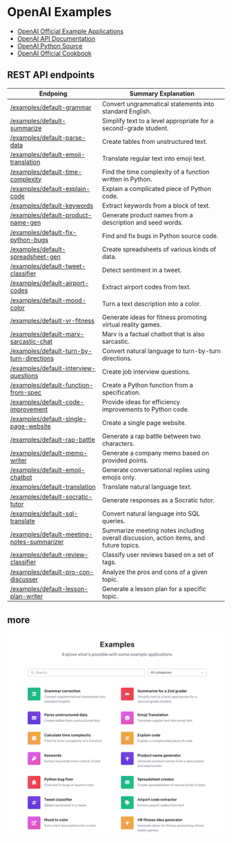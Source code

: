 # OpenAI Examples

- [OpenAI Official Example Applications](https://platform.openai.com/examples)
- [OpenAI API Documentation](https://platform.openai.com/docs/api-reference/making-requests?lang=python)
- [OpenAI Python Source](https://github.com/openai/openai-python)
- [OpenAI Official Cookbook](https://github.com/openai/openai-cookbook/)

## REST API endpoints

|  Endpoing                              | Summary Explanation             |
| -------------------------------------- | ------------------------------- |
| [/examples/default-grammar](./example-01-grammar.md) | Convert ungrammatical statements into standard English. |
[/examples/default-summarize](./example-02-summarize.md) | Simplify text to a level appropriate for a second-grade student. |
| [/examples/default-parse-data](./example-03-parse-data.md) | Create tables from unstructured text. |
[/examples/default-emoji-translation](./example-04-emoji-translation.md) | Translate regular text into emoji text. |
| [/examples/default-time-complexity](./example-05-time-complexity.md)  | Find the time complexity of a function written in Python.
[/examples/default-explain-code](./example-06-explain-code.md) | Explain a complicated piece of Python code.
| [/examples/default-keywords](./example-07-keywords.md) | Extract keywords from a block of text. |
[/examples/default-product-name-gen](./example-08-product-name-gen.md) | Generate product names from a description and seed words. |
| [/examples/default-fix-python-bugs](./example-09-fix-python-bugs.md) | Find and fix bugs in Python source code. |
[/examples/default-spreadsheet-gen](./example-10-spreadsheet-gen.md) | Create spreadsheets of various kinds of data. |
| [/examples/default-tweet-classifier](./example-11-tweet-classifier.md) | Detect sentiment in a tweet. |
[/examples/default-airport-codes](./example-12-airport-codes.md) | Extract airport codes from text. |
| [/examples/default-mood-color](./example-13-mood-color.md) | Turn a text description into a color. |
[/examples/default-vr-fitness](./example-14-vr-fitness.md) | Generate ideas for fitness promoting virtual reality games. |
| [/examples/default-marv-sarcastic-chat](./example-15-marv-sarcastic-chat.md) | Marv is a factual chatbot that is also sarcastic. |
[/examples/default-turn-by-turn-directions](./example-16-turn-by-turn-directions.md) | Convert natural language to turn-by-turn directions. |
| [/examples/default-interview-questions](./example-17-interview-questions.md) | Create job interview questions. |
[/examples/default-function-from-spec](./example-18-function-from-spec.md) | Create a Python function from a specification. |
| [/examples/default-code-improvement](./example-19-code-improvement.md) | Provide ideas for efficiency improvements to Python code. |
[/examples/default-single-page-website](./example-20-single-page-website.md) | Create a single page website. |
| [/examples/default-rap-battle](./example-21-rap-battle.md) | Generate a rap battle between two characters. |
[/examples/default-memo-writer](./example-22-memo-writer.md) | Generate a company memo based on provided points. |
| [/examples/default-emoji-chatbot](./example-23-emoji-chatbot.md) | Generate conversational replies using emojis only. |
[/examples/default-translation](./example-24-translation.md) | Translate natural language text. |
| [/examples/default-socratic-tutor](./example-25-socratic-tutor.md) | Generate responses as a Socratic tutor. |
[/examples/default-sql-translate](./example-26-sql-translate.md) | Convert natural language into SQL queries. |
| [/examples/default-meeting-notes-summarizer](./example-27-notes-summarizer.md) | Summarize meeting notes including overall discussion, action items, and future topics. |
[/examples/default-review-classifier](./example-28-review-classifier.md) | Classify user reviews based on a set of tags. |
| [/examples/default-pro-con-discusser](./example-29-pro-con-discusser.md) | Analyze the pros and cons of a given topic. |
[/examples/default-lesson-plan-writer](./example-30-lesson-plan-writer.md) | Generate a lesson plan for a specific topic. |

## more

![OpenAI Examples](https://raw.githubusercontent.com/FullStackWithLawrence/aws-openai/main/doc/openai-examples.png "OpenAI Examples")
